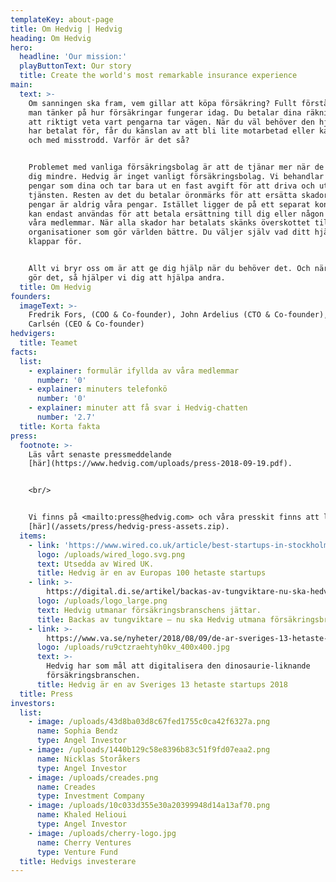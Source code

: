 ```yaml
---
templateKey: about-page
title: Om Hedvig | Hedvig
heading: Om Hedvig
hero:
  headline: 'Our mission:'
  playButtonText: Our story
  title: Create the world's most remarkable insurance experience
main:
  text: >-
    Om sanningen ska fram, vem gillar att köpa försäkring? Fullt förståeligt om
    man tänker på hur försäkringar fungerar idag. Du betalar dina räkningar utan
    att riktigt veta vart pengarna tar vägen. När du väl behöver den hjälp du
    har betalat för, får du känslan av att bli lite motarbetad eller kanske till
    och med misstrodd. Varför är det så?


    Problemet med vanliga försäkringsbolag är att de tjänar mer när de betalar
    dig mindre. Hedvig är inget vanligt försäkringsbolag. Vi behandlar dina
    pengar som dina och tar bara ut en fast avgift för att driva och utveckla
    tjänsten. Resten av det du betalar öronmärks för att ersätta skador. Dina
    pengar är aldrig våra pengar. Istället ligger de på ett separat konto och
    kan endast användas för att betala ersättning till dig eller någon annan av
    våra medlemmar. När alla skador har betalats skänks överskottet till
    organisationer som gör världen bättre. Du väljer själv vad ditt hjärta
    klappar för.


    Allt vi bryr oss om är att ge dig hjälp när du behöver det. Och när du inte
    gör det, så hjälper vi dig att hjälpa andra.
  title: Om Hedvig
founders:
  imageText: >-
    Fredrik Fors, (COO & Co-founder), John Ardelius (CTO & Co-founder), Lucas
    Carlsén (CEO & Co-founder)
hedvigers:
  title: Teamet
facts:
  list:
    - explainer: formulär ifyllda av våra medlemmar
      number: '0'
    - explainer: minuters telefonkö
      number: '0'
    - explainer: minuter att få svar i Hedvig-chatten
      number: '2.7'
  title: Korta fakta
press:
  footnote: >-
    Läs vårt senaste pressmeddelande
    [här](https://www.hedvig.com/uploads/press-2018-09-19.pdf).


    <br/>


    Vi finns på <mailto:press@hedvig.com> och våra presskit finns att ladda ner
    [här](/assets/press/hedvig-press-assets.zip).
  items:
    - link: 'https://www.wired.co.uk/article/best-startups-in-stockholm-2018'
      logo: /uploads/wired_logo.svg.png
      text: Utsedda av Wired UK.
      title: Hedvig är en av Europas 100 hetaste startups
    - link: >-
        https://digital.di.se/artikel/backas-av-tungviktare-nu-ska-hedvig-utmana-forsakringsbranschen
      logo: /uploads/logo_large.png
      text: Hedvig utmanar försäkringsbranschens jättar.
      title: Backas av tungviktare – nu ska Hedvig utmana försäkringsbranschen
    - link: >-
        https://www.va.se/nyheter/2018/08/09/de-ar-sveriges-13-hetaste-startups-2018-enligt-riskkapitalister/
      logo: /uploads/ru9ctzraehtyh0kv_400x400.jpg
      text: >-
        Hedvig har som mål att digitalisera den dinosaurie-liknande
        försäkringsbranschen.
      title: Hedvig är en av Sveriges 13 hetaste startups 2018
  title: Press
investors:
  list:
    - image: /uploads/43d8ba03d8c67fed1755c0ca42f6327a.png
      name: Sophia Bendz
      type: Angel Investor
    - image: /uploads/1440b129c58e8396b83c51f9fd07eaa2.png
      name: Nicklas Storåkers
      type: Angel Investor
    - image: /uploads/creades.png
      name: Creades
      type: Investment Company
    - image: /uploads/10c033d355e30a20399948d14a13af70.png
      name: Khaled Helioui
      type: Angel Investor
    - image: /uploads/cherry-logo.jpg
      name: Cherry Ventures
      type: Venture Fund
  title: Hedvigs investerare
---
```


